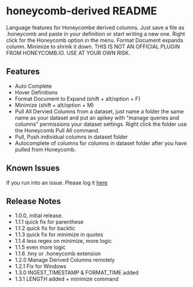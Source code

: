 # honeycomb-derived README

Language features for Honeycombe derived columns. Just save a file as .honeycomb and paste in your definition or start writing a new one. Right click for the Honeycomb option in the menu.  Format Document expands column.  Minimize to shrink it down. THIS IS NOT AN OFFICIAL PLUGIN FROM HONEYCOMB.IO. USE AT YOUR OWN RISK.

## Features

- Auto Complete
- Hover Definitions
- Format Document to Expand (shift + alt/option + F)
- Minimize (shift + alt/option + M)
- Pull All Dervied Columns from a dataset, just name a folder the same name as your dataset and put an apikey with "manage queries and columns" permissions your dataset settings. Right click the folder use the Honeycomb Pull All command.
- Pull, Push individual columns in dataset folder
- Autocomplete of columns for columns in dataset folder after you have pulled from Honeycomb.


## Known Issues
If you run into an issue. Please log it [here](https://github.com/McSick/honeycomb-derived-column-language-extension/issues)
## Release Notes

- 1.0.0, initial release.
- 1.1.1 quick fix for parenthese
- 1.1.2 quick fix for backtic
- 1.1.3 quick fix for minimize in quotes
- 1.1.4 less regex on minimize, more logic
- 1.1.5 even more logic
- 1.1.6 .hny or .honeycomb extension
- 1.2.0 Manage Derived Columns remotely
- 1.2.1 Fix for Windows
- 1.3.0 INGEST_TIMESTAMP & FORMAT_TIME added
- 1.3.1 LENGTH added + minimize command 
